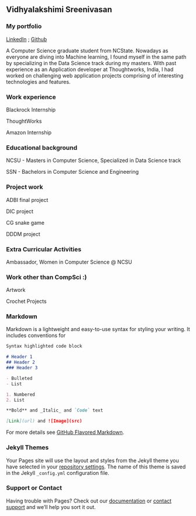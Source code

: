 ## Vidhyalakshimi Sreenivasan

### My portfolio
[LinkedIn](https://www.linkedin.com/in/vidhyalakshimi-sreenivasan/) ; [Github](https://github.com/Vidhyalakshimi) 

A Computer Science graduate student from NCState. Nowadays as everyone are diving into Machine learning, I found myself in the same path by specializing in the Data Science track during my masters. With past experience as an Application developer at Thoughtworks, India, I had worked on challenging web application projects comprising of interesting technologies and features. 

### Work experience
Blackrock Internship

ThoughtWorks

Amazon Internship

### Educational background
NCSU - Masters in Computer Science, Specialized in Data Science track

SSN  - Bachelors in Computer Science and Engineering

### Project work
ADBI final project

DIC project

CG snake game

DDDM project

### Extra Curricular Activities
Ambassador, Women in Computer Science @ NCSU

### Work other than CompSci :)
Artwork

Crochet Projects


### Markdown

Markdown is a lightweight and easy-to-use syntax for styling your writing. It includes conventions for

```markdown
Syntax highlighted code block

# Header 1
## Header 2
### Header 3

- Bulleted
- List

1. Numbered
2. List

**Bold** and _Italic_ and `Code` text

[Link](url) and ![Image](src)
```

For more details see [GitHub Flavored Markdown](https://guides.github.com/features/mastering-markdown/).

### Jekyll Themes

Your Pages site will use the layout and styles from the Jekyll theme you have selected in your [repository settings](https://github.com/Vidhyalakshimi/Vidhyalakshimi.github.io/settings). The name of this theme is saved in the Jekyll `_config.yml` configuration file.

### Support or Contact

Having trouble with Pages? Check out our [documentation](https://help.github.com/categories/github-pages-basics/) or [contact support](https://github.com/contact) and we’ll help you sort it out.
